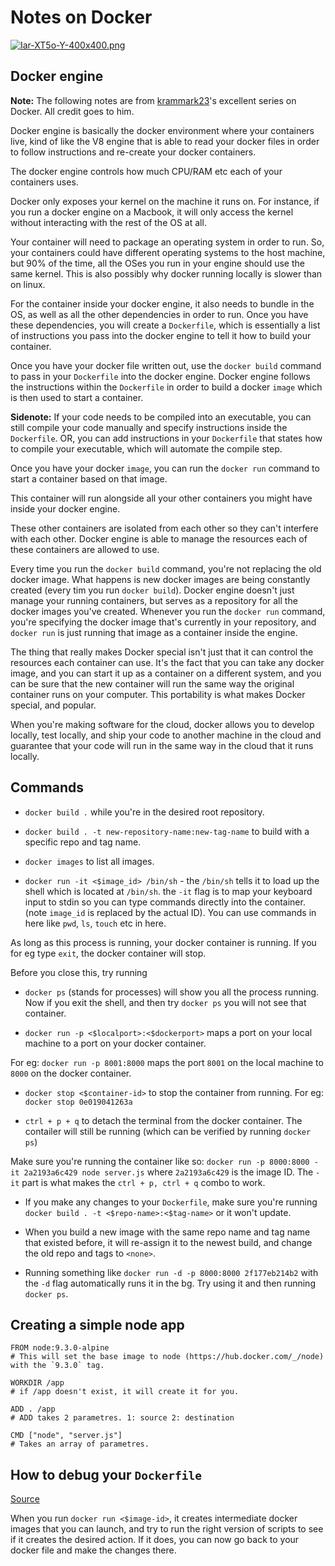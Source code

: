 # Notes on Docker

[![Iar-XT5o-Y-400x400.png](https://i.postimg.cc/TYhZNyp3/Iar-XT5o-Y-400x400.png)](https://postimg.cc/2VRcVSQs)

## Docker engine

**Note:** The following notes are from [krammark23](https://www.youtube.com/watch?v=T25Z4CUwYjE)'s excellent series on Docker. All credit goes to him.

Docker engine is basically the docker environment where your containers live, kind of like the V8 engine that is able to read your docker files in order to follow instructions and re-create your docker containers.

The docker engine controls how much CPU/RAM etc each of your containers uses.

Docker only exposes your kernel on the machine it runs on. For instance, if you run a docker engine on a Macbook, it will only access the kernel without interacting with the rest of the OS at all.

Your container will need to package an operating system in order to run. So, your containers could have different operating systems to the host machine, but 90% of the time, all the OSes you run in your engine should use the same kernel. This is also possibly why docker running locally is slower than on linux.

For the container inside your docker engine, it also needs to bundle in the OS, as well as all the other dependencies in order to run. Once you have these dependencies, you will create a `Dockerfile`, which is essentially a list of instructions you pass into the docker engine to tell it how to build your container.

Once you have your docker file written out, use the `docker build` command to pass in your `Dockerfile` into the docker engine. Docker engine follows the instructions within the `Dockerfile` in order to build a docker `image` which is then used to start a container.

**Sidenote:** If your code needs to be compiled into an executable, you can still compile your code manually and specify instructions inside the `Dockerfile`. OR, you can add instructions in your `Dockerfile` that states how to compile your executable, which will automate the compile step.

Once you have your docker `image`, you can run the `docker run` command to start a container based on that image.

This container will run alongside all your other containers you might have inside your docker engine.

These other containers are isolated from each other so they can't interfere with each other. Docker engine is able to manage the resources each of these containers are allowed to use.

Every time you run the `docker build` command, you're not replacing the old docker image. What happens is new docker images are being constantly created (every tim you run `docker build`). Docker engine doesn't just manage your running containers, but serves as a repository for all the docker images you've created. Whenever you run the `docker run` command, you're specifying the docker image that's currently in your repository, and `docker run` is just running that image as a container inside the engine.

The thing that really makes Docker special isn't just that it can control the resources each container can use. It's the fact that you can take any docker image, and you can start it up as a container on a different system, and you can be sure that the new container will run the same way the original container runs on your computer. This portability is what makes Docker special, and popular.

When you're making software for the cloud, docker allows you to develop locally, test locally, and ship your code to another machine in the cloud and guarantee that your code will run in the same way in the cloud that it runs locally.

## Commands

- `docker build .` while you're in the desired root repository.

- `docker build . -t new-repository-name:new-tag-name` to build with a specific repo and tag name.

- `docker images` to list all images.

- `docker run -it <$image_id> /bin/sh` - the `/bin/sh` tells it to load up the shell which is located at `/bin/sh`. the `-it` flag is to map your keyboard input to stdin so you can type commands directly into the container. (note `image_id` is replaced by the actual ID). You can use commands in here like `pwd`, `ls`, `touch` etc in here.

As long as this process is running, your docker container is running. If you for eg type `exit`, the docker container will stop.

Before you close this, try running

- `docker ps` (stands for processes) will show you all the process running. Now if you exit the shell, and then try `docker ps` you will not see that container.

- `docker run -p <$localport>:<$dockerport>` maps a port on your local machine to a port on your docker container.

For eg: `docker run -p 8001:8000` maps the port `8001` on the local machine to `8000` on the docker container.

- `docker stop <$container-id>` to stop the container from running. For eg: `docker stop 0e019041263a`

- `ctrl + p + q` to detach the terminal from the docker container. The contailer will still be running (which can be verified by running `docker ps`)

Make sure you're running the container like so: `docker run -p 8000:8000 -it 2a2193a6c429 node server.js` where `2a2193a6c429` is the image ID. The `-it` part is what makes the `ctrl + p, ctrl + q` combo to work.

- If you make any changes to your `Dockerfile`, make sure you're running `docker build . -t <$repo-name>:<$tag-name>` or it won't update.

- When you build a new image with the same repo name and tag name that existed before, it will re-assign it to the newest build, and change the old repo and tags to `<none>`.

- Running something like `docker run -d -p 8000:8000 2f177eb214b2` with the `-d` flag automatically runs it in the bg. Try using it and then running `docker ps`.

## Creating a simple node app

```docker
FROM node:9.3.0-alpine
# This will set the base image to node (https://hub.docker.com/_/node) with the `9.3.0` tag.

WORKDIR /app
# if /app doesn't exist, it will create it for you.

ADD . /app
# ADD takes 2 parametres. 1: source 2: destination

CMD ["node", "server.js"]
# Takes an array of parametres.

```

## How to debug your `Dockerfile`

[Source](https://www.youtube.com/watch?v=RH_I0KXHBcA)

When you run `docker run <$image-id>`, it creates intermediate docker images that you can launch, and try to run the right version of scripts to see if it creates the desired action. If it does, you can now go back to your docker file and make the changes there.
